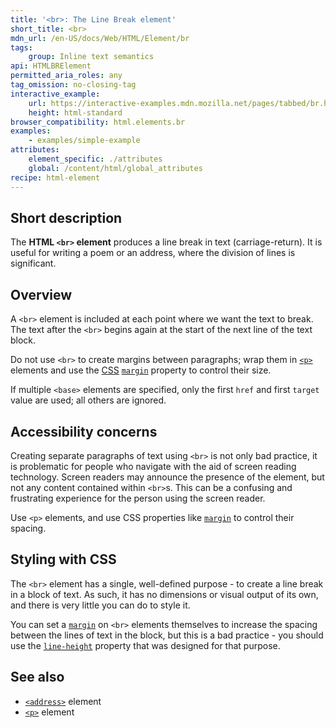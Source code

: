 ```yaml
---
title: '<br>: The Line Break element'
short_title: <br>
mdn_url: /en-US/docs/Web/HTML/Element/br
tags:
    group: Inline text semantics
api: HTMLBRElement
permitted_aria_roles: any
tag_omission: no-closing-tag
interactive_example:
    url: https://interactive-examples.mdn.mozilla.net/pages/tabbed/br.html
    height: html-standard
browser_compatibility: html.elements.br
examples:
    - examples/simple-example
attributes:
    element_specific: ./attributes
    global: /content/html/global_attributes
recipe: html-element
---
```


## Short description

The **HTML `<br>` element** produces a line break in text
(carriage-return). It is useful for writing a poem or an address, where
the division of lines is significant.

## Overview

A `<br>` element is included at each point where we want the text to break. The text after the `<br>`
begins again at the start of the next line of the text block.

Do not use `<br>` to create margins between paragraphs; wrap
them in
[`<p>`](/en-US/docs/Web/HTML/Element/p)
elements and use the [CSS](/en-US/docs/CSS)
[`margin`](/en-US/docs/Web/CSS/margin)
property to control their size.

If multiple `<base>` elements are specified, only the first `href` and
first `target` value are used; all others are ignored.

## Accessibility concerns
Creating separate paragraphs of text using `<br>` is not only bad
practice, it is problematic for people who navigate with the aid of
screen reading technology. Screen readers may announce the presence of
the element, but not any content contained within `<br>`s. This can be a
confusing and frustrating experience for the person using the screen
reader.

Use `<p>` elements, and use CSS properties like
[`margin`](/en-US/docs/Web/CSS/margin)
to control their spacing.


## Styling with CSS

The `<br>` element has a single, well-defined purpose - to create a
line break in a block of text. As such, it has no dimensions or visual
output of its own, and there is very little you can do to style it.

You can set a
[`margin`](/en-US/docs/Web/CSS/margin)
on `<br>` elements themselves to increase the spacing between the lines
of text in the block, but this is a bad practice - you should use the
[`line-height`](/en-US/docs/Web/CSS/line-height)
property that was designed for that purpose.

## See also

- [`<address>`](/en-US/docs/Web/HTML/Element/address) element
- [`<p>`](/en-US/docs/Web/HTML/Element/p) element
